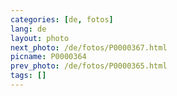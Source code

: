 ```yaml
---
categories: [de, fotos]
lang: de
layout: photo
next_photo: /de/fotos/P0000367.html
picname: P0000364
prev_photo: /de/fotos/P0000365.html
tags: []
---
```

